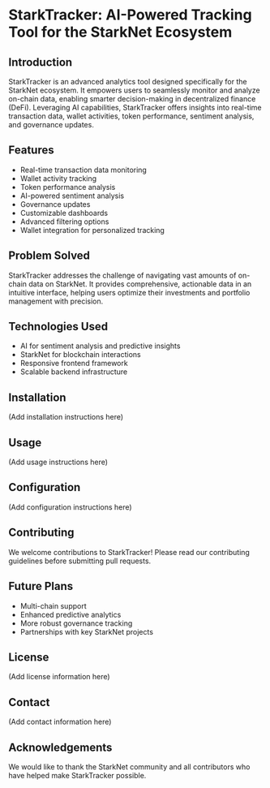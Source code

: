 # StarkTracker: AI-Powered Tracking Tool for the StarkNet Ecosystem

## Introduction

StarkTracker is an advanced analytics tool designed specifically for the StarkNet ecosystem. It empowers users to seamlessly monitor and analyze on-chain data, enabling smarter decision-making in decentralized finance (DeFi). Leveraging AI capabilities, StarkTracker offers insights into real-time transaction data, wallet activities, token performance, sentiment analysis, and governance updates.

## Features

- Real-time transaction data monitoring
- Wallet activity tracking
- Token performance analysis
- AI-powered sentiment analysis
- Governance updates
- Customizable dashboards
- Advanced filtering options
- Wallet integration for personalized tracking

## Problem Solved

StarkTracker addresses the challenge of navigating vast amounts of on-chain data on StarkNet. It provides comprehensive, actionable data in an intuitive interface, helping users optimize their investments and portfolio management with precision.

## Technologies Used

- AI for sentiment analysis and predictive insights
- StarkNet for blockchain interactions
- Responsive frontend framework
- Scalable backend infrastructure

## Installation

(Add installation instructions here)

## Usage

(Add usage instructions here)

## Configuration

(Add configuration instructions here)

## Contributing

We welcome contributions to StarkTracker! Please read our contributing guidelines before submitting pull requests.

## Future Plans

- Multi-chain support
- Enhanced predictive analytics
- More robust governance tracking
- Partnerships with key StarkNet projects

## License

(Add license information here)

## Contact

(Add contact information here)

## Acknowledgements

We would like to thank the StarkNet community and all contributors who have helped make StarkTracker possible.

